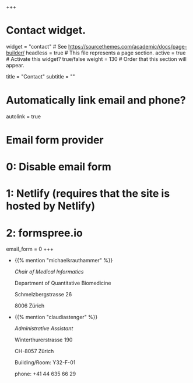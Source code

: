 +++
# Contact widget.
widget = "contact"  # See https://sourcethemes.com/academic/docs/page-builder/
headless = true  # This file represents a page section.
active = true  # Activate this widget? true/false
weight = 130  # Order that this section will appear.

title = "Contact"
subtitle = ""

# Automatically link email and phone?
autolink = true

# Email form provider
#   0: Disable email form
#   1: Netlify (requires that the site is hosted by Netlify)
#   2: formspree.io
email_form = 0
+++

<div class="row">

  <div class="col-sm">
    <ul class="ul-edu fa-ul">
      <li>
        <i class="fa-li fas fa-user"></i>
        <div class="description">
          <p class="course">{{% mention "michaelkrauthammer" %}}</p>
          <p class="institution"><i>Chair of Medical Informatics</i></p>
          <p class="institution">Department of Quantitative Biomedicine</p>
          <p class="institution">Schmelzbergstrasse 26</p>
          <p class="institution">8006 Zürich</p>
          <p class="institution"><a href="mailto:michael.krauthammer@uzh.ch"><i class="fas fa-envelope"></i></a></p>
        </div>
      </li>
    </ul>
  </div>
  
  <div class="col-sm">
    <ul class="ul-edu fa-ul">
      <li>
        <i class="fa-li fas fa-user"></i>
        <div class="description">
          <p class="course">{{% mention "claudiastenger" %}}</p>
          <p class="institution"><i>Administrative Assistant</i></p>
          <p class="institution">Winterthurerstrasse 190</p>
          <p class="institution">CH-8057 Zürich</p>
          <p class="institution">Building/Room: Y32-F-01</p>
          <p class="institution">phone: +41 44 635 66 29</p>
          <p class="institution"><a href="mailto:claudia.stenger-gysling@uzh.ch"><i class="fas fa-envelope"></i></a></p>
        </div>
      </li>
    </ul>
  </div>

</div>


